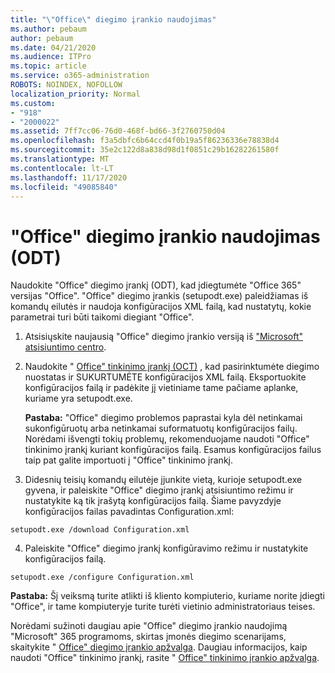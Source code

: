 ```yaml
---
title: "\"Office\" diegimo įrankio naudojimas"
ms.author: pebaum
author: pebaum
ms.date: 04/21/2020
ms.audience: ITPro
ms.topic: article
ms.service: o365-administration
ROBOTS: NOINDEX, NOFOLLOW
localization_priority: Normal
ms.custom:
- "918"
- "2000022"
ms.assetid: 7ff7cc06-76d0-468f-bd66-3f2760750d04
ms.openlocfilehash: f3a5dbfc6b64ccd4f0b19a5f86236336e78838d4
ms.sourcegitcommit: 35e2c122d8a838d98d1f0851c29b16282261580f
ms.translationtype: MT
ms.contentlocale: lt-LT
ms.lasthandoff: 11/17/2020
ms.locfileid: "49085840"
---
```

# <a name="using-the-office-deployment-tool-odt"></a>"Office" diegimo įrankio naudojimas (ODT)

Naudokite "Office" diegimo įrankį (ODT), kad įdiegtumėte "Office 365" versijas "Office". "Office" diegimo įrankis (setupodt.exe) paleidžiamas iš komandų eilutės ir naudoja konfigūracijos XML failą, kad nustatytų, kokie parametrai turi būti taikomi diegiant "Office".
  
1. Atsisiųskite naujausią "Office" diegimo įrankio versiją iš ["Microsoft" atsisiuntimo centro](https://go.microsoft.com/fwlink/p/?LinkID=626065).

2. Naudokite " [Office" tinkinimo įrankį (OCT)](https://config.office.com) , kad pasirinktumėte diegimo nuostatas ir SUKURTUMĖTE konfigūracijos XML failą. Eksportuokite konfigūracijos failą ir padėkite jį vietiniame tame pačiame aplanke, kuriame yra setupodt.exe.

    **Pastaba:** "Office" diegimo problemos paprastai kyla dėl netinkamai sukonfigūruotų arba netinkamai suformatuotų konfigūracijos failų. Norėdami išvengti tokių problemų, rekomenduojame naudoti "Office" tinkinimo įrankį kuriant konfigūracijos failą. Esamus konfigūracijos failus taip pat galite importuoti į "Office" tinkinimo įrankį.

3. Didesnių teisių komandų eilutėje įjunkite vietą, kurioje setupodt.exe gyvena, ir paleiskite "Office" diegimo įrankį atsisiuntimo režimu ir nustatykite ką tik įrašytą konfigūracijos failą. Šiame pavyzdyje konfigūracijos failas pavadintas Configuration.xml:

```setupodt.exe /download Configuration.xml```

4. Paleiskite "Office" diegimo įrankį konfigūravimo režimu ir nustatykite konfigūracijos failą.

```setupodt.exe /configure Configuration.xml```

**Pastaba:** Šį veiksmą turite atlikti iš kliento kompiuterio, kuriame norite įdiegti "Office", ir tame kompiuteryje turite turėti vietinio administratoriaus teises.

Norėdami sužinoti daugiau apie "Office" diegimo įrankio naudojimą "Microsoft" 365 programoms, skirtas įmonės diegimo scenarijams, skaitykite " [Office" diegimo įrankio apžvalga](https://docs.microsoft.com/deployoffice/overview-office-deployment-tool). Daugiau informacijos, kaip naudoti "Office" tinkinimo įrankį, rasite " [Office" tinkinimo įrankio apžvalga](https://docs.microsoft.com/DeployOffice/overview-of-the-office-customization-tool-for-click-to-run).

